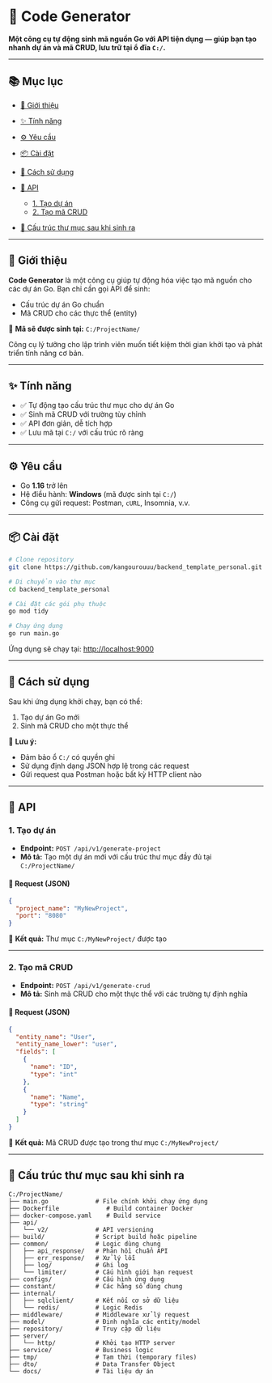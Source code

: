 # 🎉 Code Generator

**Một công cụ tự động sinh mã nguồn Go với API tiện dụng — giúp bạn tạo nhanh dự án và mã CRUD, lưu trữ tại ổ đĩa `C:/`.**

---

## 📚 Mục lục

* [🔰 Giới thiệu](#-giới-thiệu)
* [✨ Tính năng](#-tính-năng)
* [⚙️ Yêu cầu](#️-yêu-cầu)
* [📦 Cài đặt](#-cài-đặt)
* [🚀 Cách sử dụng](#-cách-sử-dụng)
* [🧩 API](#-api)

  * [1. Tạo dự án](#1-tạo-dự-án)
  * [2. Tạo mã CRUD](#2-tạo-mã-crud)
* [📁 Cấu trúc thư mục sau khi sinh ra](#-cấu-trúc-thư-mục-sau-khi-sinh-ra)

---

## 🔰 Giới thiệu

**Code Generator** là một công cụ giúp tự động hóa việc tạo mã nguồn cho các dự án Go.
Bạn chỉ cần gọi API để sinh:

* Cấu trúc dự án Go chuẩn
* Mã CRUD cho các thực thể (entity)

📍 **Mã sẽ được sinh tại:** `C:/ProjectName/`

Công cụ lý tưởng cho lập trình viên muốn tiết kiệm thời gian khởi tạo và phát triển tính năng cơ bản.

---

## ✨ Tính năng

* ✅ Tự động tạo cấu trúc thư mục cho dự án Go
* ✅ Sinh mã CRUD với trường tùy chỉnh
* ✅ API đơn giản, dễ tích hợp
* ✅ Lưu mã tại `C:/` với cấu trúc rõ ràng

---

## ⚙️ Yêu cầu

* Go **1.16** trở lên
* Hệ điều hành: **Windows** (mã được sinh tại `C:/`)
* Công cụ gửi request: Postman, `cURL`, Insomnia, v.v.

---

## 📦 Cài đặt

```bash
# Clone repository
git clone https://github.com/kangourouuu/backend_template_personal.git

# Di chuyển vào thư mục
cd backend_template_personal

# Cài đặt các gói phụ thuộc
go mod tidy

# Chạy ứng dụng
go run main.go
```

Ứng dụng sẽ chạy tại: [http://localhost:9000](http://localhost:9000)

---

## 🚀 Cách sử dụng

Sau khi ứng dụng khởi chạy, bạn có thể:

1. Tạo dự án Go mới
2. Sinh mã CRUD cho một thực thể

📌 **Lưu ý:**

* Đảm bảo ổ `C:/` có quyền ghi
* Sử dụng định dạng JSON hợp lệ trong các request
* Gửi request qua Postman hoặc bất kỳ HTTP client nào

---

## 🧩 API

### 1. Tạo dự án

* **Endpoint:** `POST /api/v1/generate-project`
* **Mô tả:** Tạo một dự án mới với cấu trúc thư mục đầy đủ tại `C:/ProjectName/`

#### 📨 Request (JSON)

```json
{
  "project_name": "MyNewProject",
  "port": "8080"
}
```

📂 **Kết quả:** Thư mục `C:/MyNewProject/` được tạo

---

### 2. Tạo mã CRUD

* **Endpoint:** `POST /api/v1/generate-crud`
* **Mô tả:** Sinh mã CRUD cho một thực thể với các trường tự định nghĩa

#### 📨 Request (JSON)

```json
{
  "entity_name": "User",
  "entity_name_lower": "user",
  "fields": [
    {
      "name": "ID",
      "type": "int"
    },
    {
      "name": "Name",
      "type": "string"
    }
  ]
}
```

📂 **Kết quả:** Mã CRUD được tạo trong thư mục `C:/MyNewProject/`

---

## 📁 Cấu trúc thư mục sau khi sinh ra

```
C:/ProjectName/
├── main.go             # File chính khởi chạy ứng dụng
├── Dockerfile             # Build container Docker
├── docker-compose.yaml    # Build service 
├── api/
│   └── v2/             # API versioning
├── build/              # Script build hoặc pipeline
├── common/             # Logic dùng chung
│   ├── api_response/   # Phản hồi chuẩn API
│   ├── err_response/   # Xử lý lỗi
│   ├── log/            # Ghi log
│   └── limiter/        # Cấu hình giới hạn request
├── configs/            # Cấu hình ứng dụng
├── constant/           # Các hằng số dùng chung
├── internal/           
│   ├── sqlclient/      # Kết nối cơ sở dữ liệu
│   └── redis/          # Logic Redis
├── middleware/         # Middleware xử lý request
├── model/              # Định nghĩa các entity/model
├── repository/         # Truy cập dữ liệu
├── server/             
│   └── http/           # Khởi tạo HTTP server
├── service/            # Business logic
├── tmp/                # Tạm thời (temporary files)
├── dto/                # Data Transfer Object
└── docs/               # Tài liệu dự án
```

